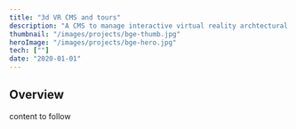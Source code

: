 ```yaml
---
title: "3d VR CMS and tours"
description: "A CMS to manage interactive virtual reality archtectural renders"
thumbnail: "/images/projects/bge-thumb.jpg"
heroImage: "/images/projects/bge-hero.jpg"
tech: [""]
date: "2020-01-01"
---
```


## Overview

content to follow
